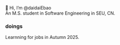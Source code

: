 👋 Hi, I’m @daidaiEbao   
An M.S. student in Software Engineering in SEU, CN. 

### doings
Learnning for jobs in Autumn 2025. 

<!---
daidaiEbao/daidaiEbao is a ✨ special ✨ repository because its `README.md` (this file) appears on your GitHub profile.
You can click the Preview link to take a look at your changes.
--->
